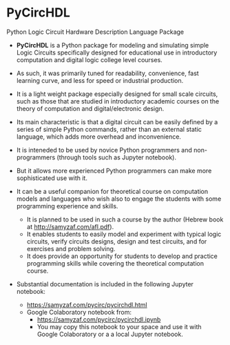 # PyCircHDL
Python Logic Circuit Hardware Description Language Package

* **PyCircHDL** is a Python package for modeling and simulating simple Logic Circuits
  specifically designed for educational use in introductory computation and digital logic college level courses.
* As such, it was primarily tuned for readability, convenience, fast learning curve, and less for speed or industrial production.
* It is a light weight package especially designed for small scale circuits,
  such as those that are studied in introductory academic courses on the theory of computation
  and digital/electronic design.
* Its main characteristic is that a digital circuit can be easily defined by a series of simple Python commands,
  rather than an external static language, which adds more overhead and inconvenience.
* It is inteneded to be used by novice Python programmers and non-programmers (through tools such as Jupyter notebook).
* But it allows more experienced Python programmers can make more sophisticated use with it.
* It can be a useful companion for theoretical course on computation models and languages who wish also to engage
   the students with some programming experience and skills.
  * It is planned to be used in such a course by the author (Hebrew book at http://samyzaf.com/afl.pdf).
  * It enables students to easily model and experiment with typical logic circuits, verify circuits designs,
     design and test circuits, and for exercises and problem solving.
  * It does provide an opportunity for students to develop and practice programming skills
     while covering the theoretical computation course.

* Substantial documentation is included in the following Jupyter notebook:
  * https://samyzaf.com/pycirc/pycirchdl.html
  * Google Colaboratory notebook from:
    * https://samyzaf.com/pycirc/pycirchdl.ipynb
    * You may copy this notebook to your space and use it with Google
      Colaboratory or a a local Jupyter notebook.
